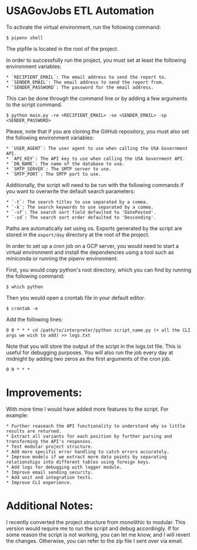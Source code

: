 # USAGovJobs ETL Automation

To activate the virtual environment, run the following command:

    $ pipenv shell

The pipfile is located in the root of the project.

In order to successfully run the project, you must set at least the 
following environment variables:

    * `RECIPIENT_EMAIL`: The email address to send the report to.
    * `SENDER_EMAIL`: The email address to send the report from.
    * `SENDER_PASSWORD`: The password for the email address.

This can be done through the command line or by adding a few arguments to the script command.

    $ python main.py -re <RECIPIENT_EMAIL> -se <SENDER_EMAIL> -sp <SENDER_PASSWORD>

Please, note that if you are cloning the GitHub repository, you must also set the following environment variables:

    * `USER_AGENT`: The user agent to use when calling the USA Government API.
    * `API_KEY`: The API key to use when calling the USA Government API.
    * `DB_NAME`: The name of the database to use.
    * `SMTP_SERVER`: The SMTP server to use.
    * `SMTP_PORT`: The SMTP port to use.

Additionally, the script will need to be run with the following commands if you want to overwrite the default 
search parameters:

    * `-t`: The search titles to use separated by a comma.
    * `-k`: The search keywords to use separated by a comma.
    * `-sf`: The search sort field defaulted to 'DatePosted'.
    * `-sd`: The search sort order defaulted to 'Descending'.

Paths are automatically set using os. Exports generated by the script are stored in the `export/day` directory at 
the root of the project.

In order to set up a cron job on a GCP server, you would need to start a virtual environment and install the dependencies
using a tool such as miniconda or running the pipenv environment.

First, you would copy python's root directory, which you can find by running the following command:

    $ which python

Then you would open a crontab file in your default editor. 

    $ crontab -e

Add the following lines:

    0 0 * * * cd /path/to/interpreter/python script_name.py (+ all the CLI args we wish to add) >> logs.txt

Note that you will store the output of the script in the logs.txt file. This is useful for debugging purposes. You will also
run the job every day at midnight by adding two zeros as the first arguments of the cron job.

    0 0 * * *

# Improvements:

With more time I would have added more features to the script. For example:

    * Further reaseach the API functionality to understand why so little results are returned.
    * Extract all variants for each position by further parsing and transforming the API's responses.
    * Test modular project structure.
    * Add more specific error handling to catch errors accurately.
    * Improve models if we extract more data points by separating relationships into different tables using foreign keys.
    * Add logs for debugging with logger module.
    * Improve email sending security.
    * Add unit and integration tests.
    * Improve CLI experience.

# Additional Notes:

I recently converted the project structure from monolithic to modular. This version would require me to run the script and debug accordingly. 
If for some reason the script is not working, you can let me know, and I will revert the changes. Otherwise, you can refer to the zip file I sent over via email.
